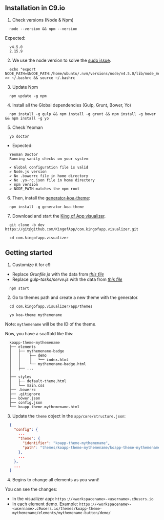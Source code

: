 ## Installation in C9.io

1. Check versions (Node & Npm)
  ```
    node --version && npm --version
  ```
  
  Expected:
  ```
    v4.5.0
    2.15.9
  ```

2. We use the node version to solve the [sudo issue](https://c9.io/blog/how-to-use-yeoman-on-cloud9/).
  ```
    echo "export NODE_PATH=$NODE_PATH:/home/ubuntu/.nvm/versions/node/v4.5.0/lib/node_modules" >> ~/.bashrc && source ~/.bashrc
  ```


3. Update Npm
  ```
    npm update -g npm
  ```

4. Install all the Global dependencies (Gulp, Grunt, Bower, Yo)
  ```
    npm install -g gulp && npm install -g grunt && npm install -g bower && npm install -g yo
  ```

5. Check Yeoman
  ```
    yo doctor
  ```

  - Expected:
  ```
    Yeoman Doctor
    Running sanity checks on your system
  
    ✔ Global configuration file is valid
    ✔ Node.js version
    ✔ No .bowerrc file in home directory
    ✔ No .yo-rc.json file in home directory
    ✔ npm version
    ✔ NODE_PATH matches the npm root
  ```


6. Then, install the [generator-koa-theme](https://www.npmjs.com/package/generator-koa-theme):

  ```
    npm install -g generator-koa-theme
  ```


7. Download and start the [King of App visualizer](https://github.com/KingofApp/com.kingofapp.visualizer).

  ```
    git clone -b dev https://git@github.com/KingofApp/com.kingofapp.visualizer.git
  ```
  
  ```
    cd com.kingofapp.visualizer
  ```


## Getting started

1. Customize it for c9

  - Replace *Grunfile.js* with the data from *[this file](https://gist.github.com/UlisesGascon/54acff02948964554726708f04a25937#file-gruntfile-js)*
  - Replace *gulp-tasks/serve.js* with the data from *[this file](https://gist.github.com/UlisesGascon/54acff02948964554726708f04a25937#file-serve-js)*
  ```
    npm start
  ```

2. Go to themes path and create a new theme with the generator.

  ```
    cd com.kingofapp.visualizer/app/themes
  ```

  ```
    yo koa-theme mythemename
  ```

  Note: `mythemename` will be the ID of the theme.

  Now, you have a scaffold like this:

  ```
    koapp-theme-mythemename
    ├── elements
    │   ├── mythemename-badge
    │   │    ├── demo
    │   │    │   └── index.html
    │   │    └── mythemename-badge.html
    │   ├── ...
    │
    ├── styles
    │   ├── default-theme.html
    │   └── main.css
    ├── .bowerrc
    ├── .gitignore
    ├── bower.json
    ├── config.json
    └── koapp-theme-mythemename.html
  ```

3. Update the `theme` object in the `app/core/structure.json`:

  ```json
    {
      "config": {
        ...
        "theme": {
          "identifier": "koapp-theme-mythemename",
          "path": "themes/koapp-theme-mythemename/koapp-theme-mythemename.html"
        },
        ...
      },
      ...
    }
  ```

4. Begins to change all elements as you want!

  You can see the changes:
  * In the visualizer app: `https://<workspacename>-<username>.c9users.io`
  * In each element demo. Example: `https://<workspacename>-<username>.c9users.io/themes/koapp-theme-mythemename/elements/mythemename-button/demo/`
